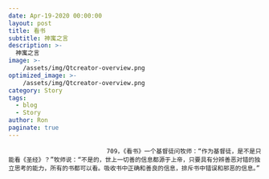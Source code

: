 ```yaml
---
date: Apr-19-2020 00:00:00
layout: post
title: 看书
subtitle: 神寓之言
description: >-
  神寓之言
image: >-
    /assets/img/Qtcreator-overview.png
optimized_image: >-
    /assets/img/Qtcreator-overview.png
category: Story
tags:
  - blog
  - Story
author: Ron
paginate: true
---
```


							　　709，《看书》一个基督徒问牧师：“作为基督徒，是不是只能看《圣经》？”牧师说：“不是的，世上一切善的信息都源于上帝，只要具有分辨善恶对错的独立思考的能力，所有的书都可以看。吸收书中正确和善良的信息，排斥书中错误和邪恶的信息。”
							
							
						